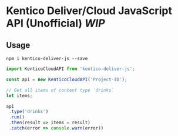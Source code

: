 # Kentico Deliver/Cloud JavaScript API (Unofficial) *WIP*

## Usage

```
npm i kentico-deliver-js --save
```

```js
import KenticoCloudAPI from 'kentico-deliver-js';

const api = new KenticoCloudAPI('Project-ID');

// Get all items of content type `drinks`
let items;

api
 .type('drinks')
 .run()
 .then(result => items = result)
 .catch(error => console.warn(error))
```


